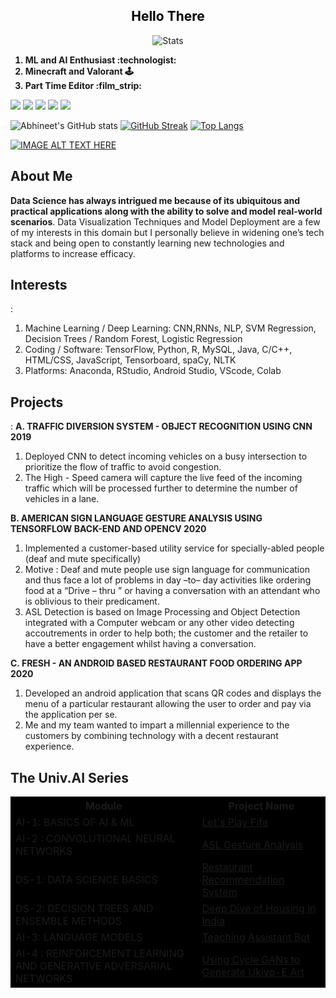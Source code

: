 <font color="black">
<h2 align="center">
  Hello There
  </h2>
</font>
<p align="center">
  <img src="https://github.com/divergent99/divergent99/blob/main/Hi%20!.gif" alt="Stats" loop=False>
</p>

<ol>
  <b>
  <li> ML and AI Enthusiast :technologist:</li>
  <li> Minecraft and Valorant 🕹️</li>
  <li> Part Time Editor :film_strip:</li>
   </b>
</ol>

![](https://img.shields.io/badge/OS-Windows-informational?style=flat&logo=<windows>&logoColor=white&color=2bbc8a) ![](https://img.shields.io/badge/Code-Python-informational?style=flat&logo=<LOGO_NAME>&logoColor=white&color=2bbc8a) ![](https://img.shields.io/badge/Code-Java-informational?style=flat&logo=<LOGO_NAME>&logoColor=white&color=2bbc8a) ![](https://img.shields.io/badge/Tools-MySQL-informational?style=flat&logo=<LOGO_NAME>&logoColor=white&color=2bbc8a)
![](https://komarev.com/ghpvc/?username=divergent99&color=green)


![Abhineet's GitHub stats](https://github-readme-stats.vercel.app/api?username=divergent99&show_icons=true&theme=radical)
[![GitHub Streak](http://github-readme-streak-stats.herokuapp.com?user=divergent99&theme=dark&date_format=M%20j%5B%2C%20Y%5D)](https://git.io/streak-stats)
[![Top Langs](https://github-readme-stats.vercel.app/api/top-langs/?username=divergent99&layout=compact)](https://github.com/anuraghazra/github-readme-stats)


[![IMAGE ALT TEXT HERE](https://github.com/divergent99/divergent99/blob/main/r-modified.png|width=200)](https://youtu.be/-I8tEqRHKfA)


<b><h2>About Me</h2></b>

**Data Science has always intrigued me because of its ubiquitous and practical applications along with the ability to solve and model real-world scenarios**. Data Visualization Techniques and Model Deployment are a few of my interests in this domain but I personally believe in widening one’s tech stack and being open to constantly learning new technologies and platforms to increase efficacy.

<b><h2>Interests</h2></b> : 
1. Machine Learning / Deep Learning: CNN,RNNs, NLP, SVM Regression, Decision Trees / Random Forest, Logistic Regression
2. Coding / Software: TensorFlow, Python, R, MySQL, Java, C/C++, HTML/CSS, JavaScript, Tensorboard, spaCy, NLTK
3. Platforms: Anaconda, RStudio, Android Studio, VScode, Colab

<b><h2>Projects</h2></b> : 
<b>A. TRAFFIC DIVERSION SYSTEM - OBJECT RECOGNITION USING CNN 2019</b>

1. Deployed CNN to detect incoming vehicles on a busy intersection to prioritize the flow of traffic to avoid congestion.
2. The High - Speed camera will capture the live feed of the incoming traffic which will be processed further to determine the number of
vehicles in a lane.

<b>B. AMERICAN SIGN LANGUAGE GESTURE ANALYSIS USING TENSORFLOW BACK-END AND OPENCV 2020</b>

1. Implemented a customer-based utility service for specially-abled people (deaf and mute specifically)
2. Motive : Deaf and mute people use sign language for communication and thus face a lot of problems in day –to– day activities like
ordering food at a “Drive – thru ” or having a conversation with an attendant who is oblivious to their predicament.
3. ASL Detection is based on Image Processing and Object Detection integrated with a Computer webcam or any other video detecting
accoutrements in order to help both; the customer and the retailer to have a better engagement whilst having a conversation. 

<b>C. FRESH - AN ANDROID BASED RESTAURANT FOOD ORDERING APP 2020</b>

1. Developed an android application that scans QR codes and displays the menu of a particular restaurant allowing the user to order and pay
via the application per se.
2. Me and my team wanted to impart a millennial experience to the customers by combining technology with a decent restaurant experience.

<b><h2>The Univ.AI Series</h2></b>

<table cellspacing="4" bgcolor="#000000">
	<tr>
		<th>Module</th>
		<th>Project Name</th>
	</tr>
	<tr>
		<td>AI-1: BASICS OF AI & ML</td>
		<td><a href="https://drive.google.com/file/d/1nnbTdyblDZLAw4A89A3lka7fViOto7Ep/view?usp=sharing">Let's Play Fifa</a></td>
	</tr>
	<tr>
		<td>AI-2 : CONVOLUTIONAL NEURAL NETWORKS</td>
		<td><a href="https://drive.google.com/file/d/10XUeFRXOfdw3KeF-IEPKQfkQvgY5N1Xl/view?usp=sharing">ASL Gesture Analysis</a></td>
	</tr>
	<tr>
		<td>DS-1: DATA SCIENCE BASICS</td>
		<td><a href="https://drive.google.com/file/d/1g0MsjEa_tP8XygUm771pnul7c_heGKmU/view?usp=sharing">Restaurant Recommendation System</a></td>
	</tr>
	<tr>
		<td>DS-2: DECISION TREES AND ENSEMBLE METHODS</td>
		<td><a href="https://drive.google.com/file/d/1eMms9iOBOn4cizG2C9pZJyvNy17CD93s/view?usp=sharing">Deep Dive of Housing in India</a></td>
	</tr>
	<tr>
		<td>AI-3: LANGUAGE MODELS</td>
		<td><a href="https://drive.google.com/file/d/1XDJSR5Db9cpfkMth5Qp5cSJRiqFUxGjV/view?usp=sharing">Teaching Assistant Bot</a></td>
	</tr>
	<tr>
		<td>AI-4 : REINFORCEMENT LEARNING AND GENERATIVE ADVERSARIAL NETWORKS</td>
		<td><a href="https://drive.google.com/file/d/1wKE0YluARqBA9Abgxp8pVpdykwQmbycA/view?usp=sharing">Using Cycle GANs to Generate Ukiyo-E Art</a></td>
	</tr>
</table>



